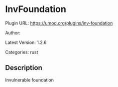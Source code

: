 # InvFoundation

Plugin URL: https://umod.org/plugins/inv-foundation

Author: 

Latest Version: 1.2.6

Categories: rust

## Description

Invulnerable foundation
